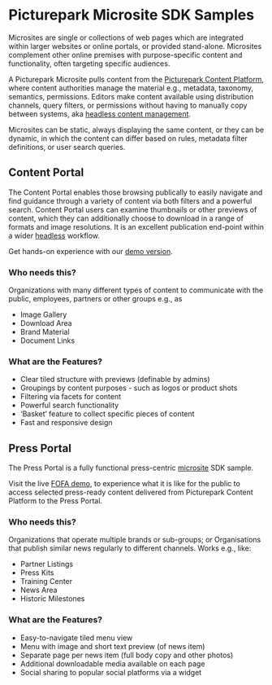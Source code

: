 # Picturepark Microsite SDK Samples
Microsites are single or collections of web pages which are integrated within larger websites or online portals, or provided stand-alone. Microsites complement other online premises with purpose-specific content and functionality, often targeting specific audiences.

A Picturepark Microsite pulls content from the [Picturepark Content Platform](https://picturepark.com/software/), where content authorities manage the material e.g., metadata, taxonomy, semantics, permissions. Editors make content available using distribution channels, query filters, or permissions without having to manually copy between systems, aka [headless content management](https://picturepark.com/solutions/headless-content-management).

Microsites can be static, always displaying the same content, or they can be dynamic, in which the content can differ based on rules, metadata filter definitions, or user search queries.

## Content Portal
The Content Portal enables those browsing publically to easily navigate and find guidance through a variety of content via both filters and a powerful search. Content Portal users can examine thumbnails or other previews of content, which they can additionally choose to download in a range of formats and image resolutions. It is an excellent publication end-point within a wider [headless](https://picturepark.com/solutions/headless-content-management) workflow.

Get hands-on experience with our [demo version](https://demo-contentportal.picturepark.com/).

### Who needs this?
Organizations with many different types of content to communicate with the public, employees, partners or other groups e.g., as
- Image Gallery
- Download Area
- Brand Material
- Document Links

### What are the Features?
- Clear tiled structure with previews (definable by admins)
- Groupings by content purposes - such as logos or product shots
- Filtering via facets for content
- Powerful search functionality
- ‘Basket’ feature to collect specific pieces of content
- Fast and responsive design

## Press Portal
The Press Portal is a fully functional press-centric [microsite](https://picturepark.com/software/picturepark-content-platform-microsites-embed-code/) SDK sample.

Visit the live [FOFA demo](https://demo-pressportal.picturepark.com/), to experience what it is like for the public to access selected press-ready content delivered from Picturepark Content Platform to the Press Portal.

### Who needs this?
Organizations that operate multiple brands or sub-groups; or Organisations that publish similar news regularly to different channels. Works e.g., like:
- Partner Listings
- Press Kits
- Training Center
- News Area
- Historic Milestones

### What are the Features?
- Easy-to-navigate tiled menu view
- Menu with image and short text preview (of news item)
- Separate page per news item (full body copy and other photos)
- Additional downloadable media available on each page
- Social sharing to popular social platforms via a widget